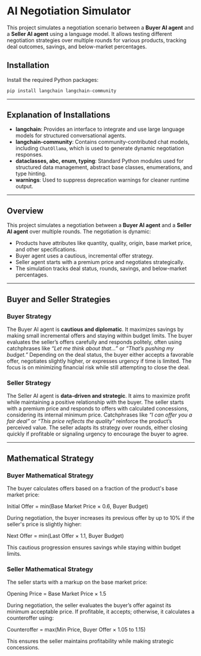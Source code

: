 # AI Negotiation Simulator

This project simulates a negotiation scenario between a **Buyer AI agent** and a **Seller AI agent** using a language model. It allows testing different negotiation strategies over multiple rounds for various products, tracking deal outcomes, savings, and below-market percentages.


## Installation

Install the required Python packages:

```bash
pip install langchain langchain-community
```

--- 

## Explanation of Installations

- **langchain**: Provides an interface to integrate and use large language models for structured conversational agents.  
- **langchain-community**: Contains community-contributed chat models, including `ChatOllama`, which is used to generate dynamic negotiation responses.  
- **dataclasses, abc, enum, typing**: Standard Python modules used for structured data management, abstract base classes, enumerations, and type hinting.  
- **warnings**: Used to suppress deprecation warnings for cleaner runtime output.  

---

## Overview

This project simulates a negotiation between a **Buyer AI agent** and a **Seller AI agent** over multiple rounds. The negotiation is dynamic:

- Products have attributes like quantity, quality, origin, base market price, and other specifications.  
- Buyer agent uses a cautious, incremental offer strategy.  
- Seller agent starts with a premium price and negotiates strategically.  
- The simulation tracks deal status, rounds, savings, and below-market percentages.  

---

## Buyer and Seller Strategies

### Buyer Strategy
The Buyer AI agent is **cautious and diplomatic**. It maximizes savings by making small incremental offers and staying within budget limits. The buyer evaluates the seller’s offers carefully and responds politely, often using catchphrases like *“Let me think about that…”* or *“That’s pushing my budget.”* Depending on the deal status, the buyer either accepts a favorable offer, negotiates slightly higher, or expresses urgency if time is limited. The focus is on minimizing financial risk while still attempting to close the deal.  

### Seller Strategy
The Seller AI agent is **data-driven and strategic**. It aims to maximize profit while maintaining a positive relationship with the buyer. The seller starts with a premium price and responds to offers with calculated concessions, considering its internal minimum price. Catchphrases like *“I can offer you a fair deal”* or *“This price reflects the quality”* reinforce the product’s perceived value. The seller adapts its strategy over rounds, either closing quickly if profitable or signaling urgency to encourage the buyer to agree.  

---

## Mathematical Strategy

### Buyer Mathematical Strategy
The buyer calculates offers based on a fraction of the product's base market price:

Initial Offer = min(Base Market Price × 0.6, Buyer Budget)

During negotiation, the buyer increases its previous offer by up to 10% if the seller's price is slightly higher:

Next Offer = min(Last Offer × 1.1, Buyer Budget)

This cautious progression ensures savings while staying within budget limits.

### Seller Mathematical Strategy
The seller starts with a markup on the base market price:

Opening Price = Base Market Price × 1.5

During negotiation, the seller evaluates the buyer’s offer against its minimum acceptable price. If profitable, it accepts; otherwise, it calculates a counteroffer using:

Counteroffer = max(Min Price, Buyer Offer × 1.05 to 1.15)

This ensures the seller maintains profitability while making strategic concessions.
